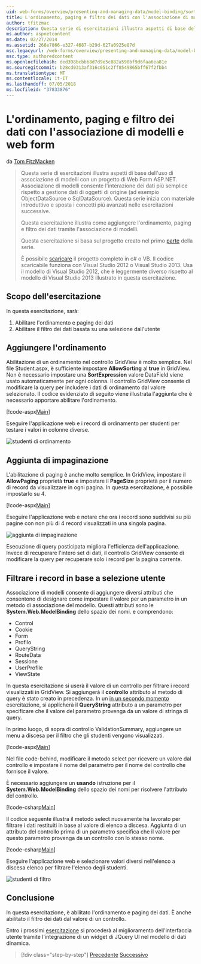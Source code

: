 ```yaml
---
uid: web-forms/overview/presenting-and-managing-data/model-binding/sorting-paging-and-filtering-data
title: L'ordinamento, paging e filtro dei dati con l'associazione di modelli e web form | Microsoft Docs
author: tfitzmac
description: Questa serie di esercitazioni illustra aspetti di base dell'uso di associazione di modelli con un progetto di Web Form ASP.NET. Associazione di modelli consente l'interazione dei dati più linee rette-...
ms.author: aspnetcontent
ms.date: 02/27/2014
ms.assetid: 266e7866-e327-4687-b29d-627a0925e87d
msc.legacyurl: /web-forms/overview/presenting-and-managing-data/model-binding/sorting-paging-and-filtering-data
msc.type: authoredcontent
ms.openlocfilehash: ded398bcbbb8d7d9e5c882a598bf9d6faa6ea81e
ms.sourcegitcommit: b28cd0313af316c051c2ff8549865bff67f2fbb4
ms.translationtype: MT
ms.contentlocale: it-IT
ms.lasthandoff: 07/05/2018
ms.locfileid: "37833876"
---
```

<a name="sorting-paging-and-filtering-data-with-model-binding-and-web-forms"></a>L'ordinamento, paging e filtro dei dati con l'associazione di modelli e web form
====================
da [Tom FitzMacken](https://github.com/tfitzmac)

> Questa serie di esercitazioni illustra aspetti di base dell'uso di associazione di modelli con un progetto di Web Form ASP.NET. Associazione di modelli consente l'interazione dei dati più semplice rispetto a gestione dati di oggetti di origine (ad esempio ObjectDataSource o SqlDataSource). Questa serie inizia con materiale introduttivo e sposta i concetti più avanzati nelle esercitazioni successive.
> 
> Questa esercitazione illustra come aggiungere l'ordinamento, paging e filtro dei dati tramite l'associazione di modelli.
> 
> Questa esercitazione si basa sul progetto creato nel primo [parte](retrieving-data.md) della serie.
> 
> È possibile [scaricare](https://go.microsoft.com/fwlink/?LinkId=286116) il progetto completo in c# o VB. Il codice scaricabile funziona con Visual Studio 2012 o Visual Studio 2013. Usa il modello di Visual Studio 2012, che è leggermente diverso rispetto al modello di Visual Studio 2013 illustrato in questa esercitazione.


## <a name="what-youll-build"></a>Scopo dell'esercitazione

In questa esercitazione, sarà:

1. Abilitare l'ordinamento e paging dei dati
2. Abilitare il filtro dei dati basata su una selezione dall'utente

## <a name="add-sorting"></a>Aggiungere l'ordinamento

Abilitazione di un ordinamento nel controllo GridView è molto semplice. Nel file Student.aspx, è sufficiente impostare **AllowSorting** al **true** in GridView. Non è necessario impostare una **SortExpression** valore DataField viene usato automaticamente per ogni colonna. Il controllo GridView consente di modificare la query per includere i dati di ordinamento dal valore selezionato. Il codice evidenziato di seguito viene illustrata l'aggiunta che è necessario apportare abilitare l'ordinamento.

[!code-aspx[Main](sorting-paging-and-filtering-data/samples/sample1.aspx?highlight=5)]

Eseguire l'applicazione web e i record di ordinamento per studenti per testare i valori in colonne diverse.

![studenti di ordinamento](sorting-paging-and-filtering-data/_static/image2.png)

## <a name="add-paging"></a>Aggiunta di impaginazione

L'abilitazione di paging è anche molto semplice. In GridView, impostare il **AllowPaging** proprietà **true** e impostare il **PageSize** proprietà per il numero di record da visualizzare in ogni pagina. In questa esercitazione, è possibile impostarlo su 4.

[!code-aspx[Main](sorting-paging-and-filtering-data/samples/sample2.aspx?highlight=5)]

Eseguire l'applicazione web e notare che ora i record sono suddivisi su più pagine con non più di 4 record visualizzati in una singola pagina.

![aggiunta di impaginazione](sorting-paging-and-filtering-data/_static/image4.png)

Esecuzione di query posticipata migliora l'efficienza dell'applicazione. Invece di recuperare l'intero set di dati, il controllo GridView consente di modificare la query per recuperare solo i record per la pagina corrente.

## <a name="filter-records-by-user-selection"></a>Filtrare i record in base a selezione utente

Associazione di modelli consente di aggiungere diversi attributi che consentono di designare come impostare il valore per un parametro in un metodo di associazione del modello. Questi attributi sono le **System.Web.ModelBinding** dello spazio dei nomi. e comprendono:

- Control
- Cookie
- Form
- Profilo
- QueryString
- RouteData
- Sessione
- UserProfile
- ViewState

In questa esercitazione si userà il valore di un controllo per filtrare i record visualizzati in GridView. Si aggiungerà il **controllo** attributo al metodo di query è stato creato in precedenza. In un [in un secondo momento](using-query-string-values-to-retrieve-data.md) esercitazione, si applicherà il **QueryString** attributo a un parametro per specificare che il valore del parametro provenga da un valore di stringa di query.

In primo luogo, di sopra di controllo ValidationSummary, aggiungere un menu a discesa per il filtro che gli studenti vengono visualizzati.

[!code-aspx[Main](sorting-paging-and-filtering-data/samples/sample3.aspx?highlight=3-11)]

Nel file code-behind, modificare il metodo select per ricevere un valore dal controllo e impostare il nome del parametro per il nome del controllo che fornisce il valore.

È necessario aggiungere un **usando** istruzione per il **System.Web.ModelBinding** dello spazio dei nomi per risolvere l'attributo del controllo.

[!code-csharp[Main](sorting-paging-and-filtering-data/samples/sample4.cs)]

Il codice seguente illustra il metodo select nuovamente ha lavorato per filtrare i dati restituiti in base al valore di elenco a discesa. Aggiunta di un attributo del controllo prima di un parametro specifica che il valore per questo parametro provenga da un controllo con lo stesso nome.

[!code-csharp[Main](sorting-paging-and-filtering-data/samples/sample5.cs)]

Eseguire l'applicazione web e selezionare valori diversi nell'elenco a discesa elenco per filtrare l'elenco degli studenti.

![studenti di filtro](sorting-paging-and-filtering-data/_static/image6.png)

## <a name="conclusion"></a>Conclusione

In questa esercitazione, è abilitato l'ordinamento e paging dei dati. È anche abilitato il filtro dei dati dal valore di un controllo.

Entro i prossimi [esercitazione](integrating-jquery-ui.md) si procederà al miglioramento dell'interfaccia utente tramite l'integrazione di un widget di JQuery UI nel modello di dati dinamica.

> [!div class="step-by-step"]
> [Precedente](updating-deleting-and-creating-data.md)
> [Successivo](integrating-jquery-ui.md)
